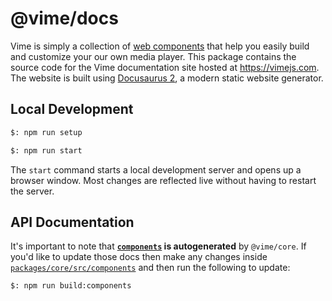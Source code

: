 # @vime/docs

Vime is simply a collection of [web components](https://developer.mozilla.org/en-US/docs/Web/Web_Components)
that help you easily build and customize your our own media player. This package contains the source
code for the Vime documentation site hosted at https://vimejs.com. The website is built using
[Docusaurus 2](https://v2.docusaurus.io/), a modern static website generator.

## Local Development

```bash
$: npm run setup

$: npm run start
```

The `start` command starts a local development server and opens up a browser window. Most changes
are reflected live without having to restart the server.

## API Documentation

It's important to note that **[`components`](./docs/components) is autogenerated** by
`@vime/core`. If you'd like to update those docs then make any changes inside
[`packages/core/src/components`](../packages/core/src/components) and then run the following to update:

```bash
$: npm run build:components
```

